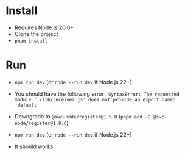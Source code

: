 # Install
- Requires Node.js 20.6+
- Clone the project
- `pnpm install`

# Run
- `npm run dev` (or `node --run dev` if Node.js 22+)
- You should have the following error : `SyntaxError: The requested module './lib/receiver.js' does not provide an export named 'default'`


- Downgrade to `@swc-node/register@1.9.0` (`pnpm add -D @swc-node/register@1.9.0`)
- `npm run dev` (or `node --run dev` if Node.js 22+)
- It should works
